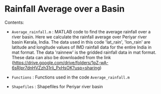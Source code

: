 # Rainfall Average over a Basin

Contents:
* `Average_rainfall.m` : MATLAB code to find the average rainfall over a river basin. Here we calculate the rainfall average over Periyar river basin Kerala, India. The data used in this code 'lat_rain', 'lon_rain' are latitude and longitude values of IMD rainfall data for the entire India in mat format. The  data 'rainnew' is the gridded rainfall data in mat format. These data can also be downloaded from the link (https://drive.google.com/drive/folders/1pZ-wA-6sRIpr7dnHVZzh31rli_PxHsOK?usp=sharing)
  
* `Functions` : Functions used in the code `Average_rainfall.m`
  
* `Shapefiles` : Shapefiles for Periyar river basin 
